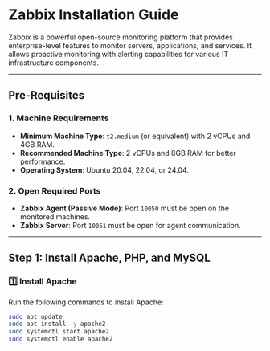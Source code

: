 # Zabbix Installation Guide

Zabbix is a powerful open-source monitoring platform that provides enterprise-level features to monitor servers, applications, and services. It allows proactive monitoring with alerting capabilities for various IT infrastructure components.

---

## **Pre-Requisites**

### **1. Machine Requirements**
- **Minimum Machine Type**: `t2.medium` (or equivalent) with 2 vCPUs and 4GB RAM.
- **Recommended Machine Type**: 2 vCPUs and 8GB RAM for better performance.
- **Operating System**: Ubuntu 20.04, 22.04, or 24.04.

### **2. Open Required Ports**
- **Zabbix Agent (Passive Mode)**: Port `10050` must be open on the monitored machines.
- **Zabbix Server**: Port `10051` must be open for agent communication.

---

## **Step 1: Install Apache, PHP, and MySQL**

### **1️⃣ Install Apache**
Run the following commands to install Apache:
```bash
sudo apt update
sudo apt install -y apache2
sudo systemctl start apache2
sudo systemctl enable apache2    
